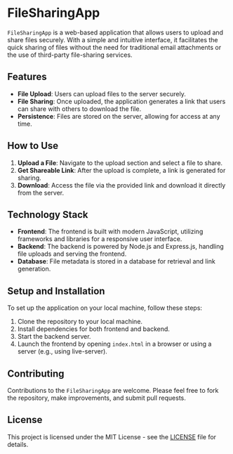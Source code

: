 # FileSharingApp

`FileSharingApp` is a web-based application that allows users to upload and share files securely. With a simple and intuitive interface, it facilitates the quick sharing of files without the need for traditional email attachments or the use of third-party file-sharing services.

## Features

- **File Upload**: Users can upload files to the server securely.
- **File Sharing**: Once uploaded, the application generates a link that users can share with others to download the file.
- **Persistence**: Files are stored on the server, allowing for access at any time.

## How to Use

1. **Upload a File**: Navigate to the upload section and select a file to share.
2. **Get Shareable Link**: After the upload is complete, a link is generated for sharing.
3. **Download**: Access the file via the provided link and download it directly from the server.

## Technology Stack

- **Frontend**: The frontend is built with modern JavaScript, utilizing frameworks and libraries for a responsive user interface.
- **Backend**: The backend is powered by Node.js and Express.js, handling file uploads and serving the frontend.
- **Database**: File metadata is stored in a database for retrieval and link generation.

## Setup and Installation

To set up the application on your local machine, follow these steps:

1. Clone the repository to your local machine.
2. Install dependencies for both frontend and backend.
3. Start the backend server.
4. Launch the frontend by opening `index.html` in a browser or using a server (e.g., using live-server).

## Contributing

Contributions to the `FileSharingApp` are welcome. Please feel free to fork the repository, make improvements, and submit pull requests.

## License

This project is licensed under the MIT License - see the [LICENSE](LICENSE) file for details.
